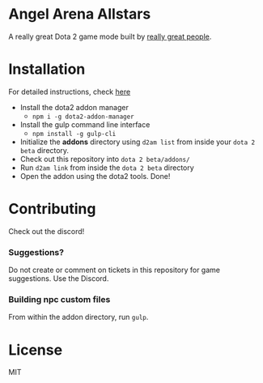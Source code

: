 # Angel Arena Allstars
A really great Dota 2 game mode built by [really great people](/contributors.md).

# Installation
For detailed instructions, check [here](docs/install.md)

* Install the dota2 addon manager
  * `npm i -g dota2-addon-manager`
* Install the gulp command line interface
  * `npm install -g gulp-cli`
* Initialize the **addons** directory using `d2am list` from inside your `dota 2 beta` directory.
* Check out this repository into `dota 2 beta/addons/`
* Run `d2am link` from inside the `dota 2 beta` directory
* Open the addon using the dota2 tools. Done!

# Contributing
Check out the discord!

### Suggestions?
Do not create or comment on tickets in this repository for game suggestions. Use the Discord.

### Building npc custom files
From within the addon directory, run `gulp`.

# License
MIT
